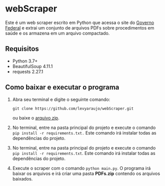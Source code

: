 # webScraper

Este é um web scraper escrito em Python que acessa o site do [Governo Federal](https://www.gov.br/ans/pt-br/assuntos/consumidor/o-que-o-seu-plano-de-saude-deve-cobrir-1/o-que-e-o-rol-de-procedimentos-e-evento-em-saude) e extrai um conjunto de arquivos PDFs sobre procedimentos em saúde e os armazena em um arquivo compactado.

## Requisitos 

- Python 3.7+
- BeautifulSoup 4.11.1
- requests 2.27.1



## Como baixar e executar o programa 

1. Abra seu terminal e digite o seguinte comando:

   `git clone https://github.com/levyaraujo/webScraper.git`

   ou baixe o [arquivo zip](https://github.com/levyaraujo/webScraper/archive/refs/heads/main.zip).

2. No terminal, entre na pasta principal do projeto e execute o comando `pip install -r requirements.txt.` Este comando irá instalar todas as dependências do projeto.

2. No terminal, entre na pasta principal do projeto e execute o comando `pip install -r requirements.txt`. Este comando irá instalar todas as dependências do projeto.

3. Execute o scraper com o comando `python main.py`. O programa irá baixar os arquivos e irá criar uma pasta **PDFs.zip** contendo os arquivos baixados. 
